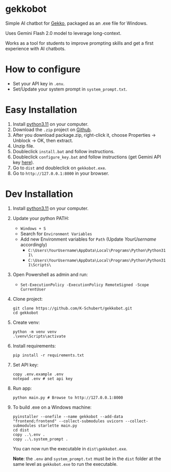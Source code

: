 # gekkobot
Simple AI chatbot for [Gekko](https://www.betterdays.ngo), packaged as an .exe file for Windows.

Uses Gemini Flash 2.0 model to leverage long-context.

Works as a tool for students to improve prompting skills and get a first experience with AI chatbots.

# How to configure
- Set your API key in `.env`.
- Set/Update your system prompt in `system_prompt.txt`.

# Easy Installation
1. Install [python3.11](https://www.python.org/downloads/release/python-3110/) on your computer.
2. Download the `.zip` project on [Github](https://github.com/k-schubert/gekkobot).
3. After you download package.zip, right-click it, choose Properties → Unblock → OK, then extract.
4. Unzip file.
5. Doubleclick `install.bat` and follow instructions.
6. Doubleclick `configure_key.bat` and follow instructions (get Gemini API key [here](https://ai.google.dev/gemini-api/docs/api-key)).
7. Go to `dist` and doubleclick on `gekkobot.exe`.
8. Go to `http://127.0.0.1:8000` in your browser.

# Dev Installation
1. Install [python3.11](https://www.python.org/downloads/release/python-3110/) on your computer.
2. Update your python PATH:
    - `Windows + S`
    - Search for `Environment Variables`
    - Add new Environment variables for `Path` (Update *YourUsername* accordingly)
        - `C:\Users\YourUsername\AppData\Local\Programs\Python\Python311\`
        - `C:\Users\YourUsername\AppData\Local\Programs\Python\Python311\Scripts\`
3. Open Powershell as admin and run:
    - `Set-ExecutionPolicy -ExecutionPolicy RemoteSigned -Scope CurrentUser`
4. Clone project:
    ```
    git clone https://github.com/K-Schubert/gekkobot.git
    cd gekkobot
    ````
5. Create venv:
    ```
    python -m venv venv
    .\venv\Scripts\activate
    ```
6. Install requirements:
    ```
    pip install -r requirements.txt
    ```
7. Set API key:
    ```
    copy .env.example .env
    notepad .env # set api key
    ```
8. Run app:
    ```
    python main.py # Browse to http://127.0.0.1:8000
    ```
9. To build .exe on a Windows machine:
    ```
    pyinstaller --onefile --name gekkobot --add-data "frontend;frontend" --collect-submodules uvicorn --collect-submodules starlette main.py
    cd dist
    copy ..\.env .
    copy ..\.system_prompt .
    ```
    You can now run the executable in `dist\gekkobot.exe`.

    **Note**: the `.env` and `system_prompt.txt` must be in the `dist` folder at the same level as `gekkobot.exe` to run the executable.
